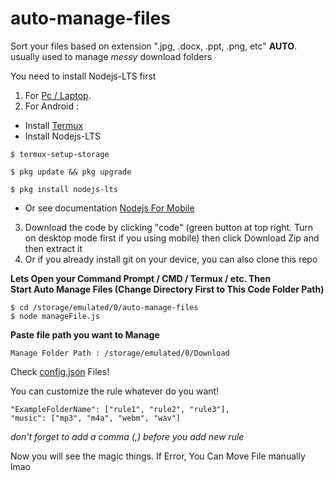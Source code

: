 # auto-manage-files
Sort your files based on extension ".jpg, .docx, .ppt, .png, etc" **AUTO**.
usually used to manage *messy* download folders

You need to install Nodejs-LTS first
<br>
1. For [Pc / Laptop](https://nodejs.org/en/).
2. For Android :
- Install [Termux](https://f-droid.org/en/packages/com.termux/)
- Install Nodejs-LTS
```
$ termux-setup-storage

$ pkg update && pkg upgrade

$ pkg install nodejs-lts
```
- Or see documentation [Nodejs For Mobile](https://nodejs.org/en/download/package-manager/#android)
3. Download the code by clicking "code" (green button at top right. Turn on desktop mode first if you using mobile) then click Download Zip and then extract it
4. Or if you already install git on your device, you can also clone this repo 

**Lets Open your Command Prompt / CMD / Termux / etc. Then**
<br>
**Start Auto Manage Files (Change Directory First to This Code Folder Path)**
```
$ cd /storage/emulated/0/auto-manage-files
$ node manageFile.js
```
**Paste file path you want to Manage**
```
Manage Folder Path : /storage/emulated/0/Download
```

Check [config.json](https://github.com/AdiCahyaSaputra/auto-manage-files/blob/main/config.json) Files!

You can customize the rule whatever do you want!
<br>
```
"ExampleFolderName": ["rule1", "rule2", "rule3"],
"music": ["mp3", "m4a", "webm", "wav"]
```
*don't forget to add a comma (,) before you add new rule*


Now you will see the magic things. If Error, You Can Move File manually lmao
